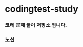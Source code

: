 # codingtest-study
### 코테 문제 풀이 저장소 입니다.
### <a href = "https://dour-garnet-f50.notion.site/Python-14e8323a75cc80f9bd06eec5baca7956?pvs=4"> 노션
